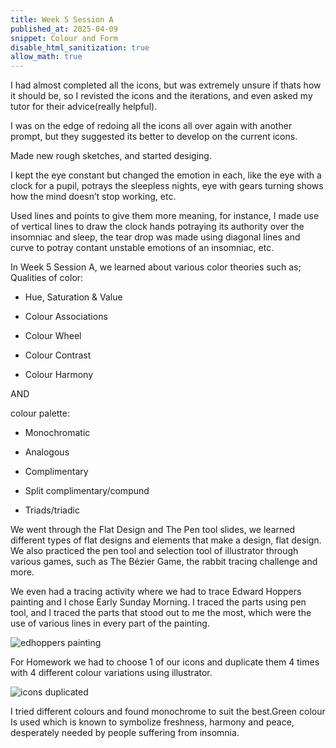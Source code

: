 ```yaml
---
title: Week 5 Session A
published_at: 2025-04-09
snippet: Colour and Form
disable_html_sanitization: true
allow_math: true
---
```


I had almost completed all the icons, but was extremely unsure if thats how it should be, so I revisted the icons and the iterations, and even asked my tutor for their advice(really helpful).

 I was on the edge of redoing all the icons all over again with another prompt, but they suggested its better to develop on the current icons. 

Made new rough sketches, and started desiging.

I kept the eye constant but changed the emotion in each, like the eye with a clock for a pupil, potrays the sleepless nights, eye with gears turning shows how the mind doesn’t stop working, etc.

Used lines and points to give them more meaning, for instance, I made use of vertical lines to draw the clock hands potraying its authority over the insomniac and sleep, the tear drop was made using diagonal lines and curve to potray contant unstable emotions of an insomniac, etc.

In Week 5 Session A, we learned about various color theories such as;
Qualities of color:
-	Hue, Saturation & Value      

-	Colour Associations

-	Colour Wheel

-	Colour Contrast

-	Colour Harmony

AND 

colour palette:  
     
-	Monochromatic

-	Analogous

-	Complimentary

-	Split complimentary/compund

-	Triads/triadic

We went through the Flat Design and The Pen tool slides, we learned different types of flat designs and elements that make a design, flat design. We also practiced the pen tool and selection tool of illustrator through various games, such as The Bézier Game, the rabbit tracing challenge and more.

We even had a tracing activity where we had to trace Edward Hoppers painting and I chose Early Sunday Morning.
I traced the parts using pen tool, and I traced the parts that stood out to me the most, which were the use of various lines in every part of the painting.

![edhoppers painting](subfolder/pic15.png)

For Homework we had to choose 1 of our icons and duplicate them 4 times with 4 different colour variations using illustrator.

![icons duplicated](subfolder/pic16.png)

I tried different colours and found monochrome to suit the best.Green colour Is used which is known to symbolize freshness, harmony and peace, desperately needed by people suffering from insomnia.
